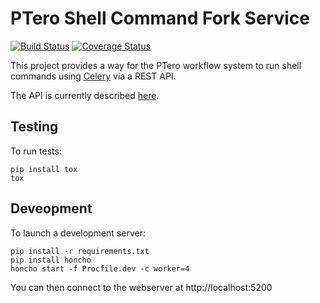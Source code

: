 # PTero Shell Command Fork Service
[![Build Status](https://travis-ci.org/mark-burnett/ptero-shell-command-fork.png?branch=master)](https://travis-ci.org/mark-burnett/ptero-shell-command-fork)
[![Coverage Status](https://coveralls.io/repos/mark-burnett/ptero-shell-command-fork/badge.png)](https://coveralls.io/r/mark-burnett/ptero-shell-command-fork)

This project provides a way for the PTero workflow system to run shell commands
using [Celery](http://www.celeryproject.org/) via a REST API.

The API is currently described
[here](https://github.com/mark-burnett/ptero-apis/blob/master/shell-command-fork.md).


## Testing

To run tests:

    pip install tox
    tox


## Deveopment

To launch a development server:

    pip install -r requirements.txt
    pip install honcho
    honcho start -f Procfile.dev -c worker=4

You can then connect to the webserver at http://localhost:5200
